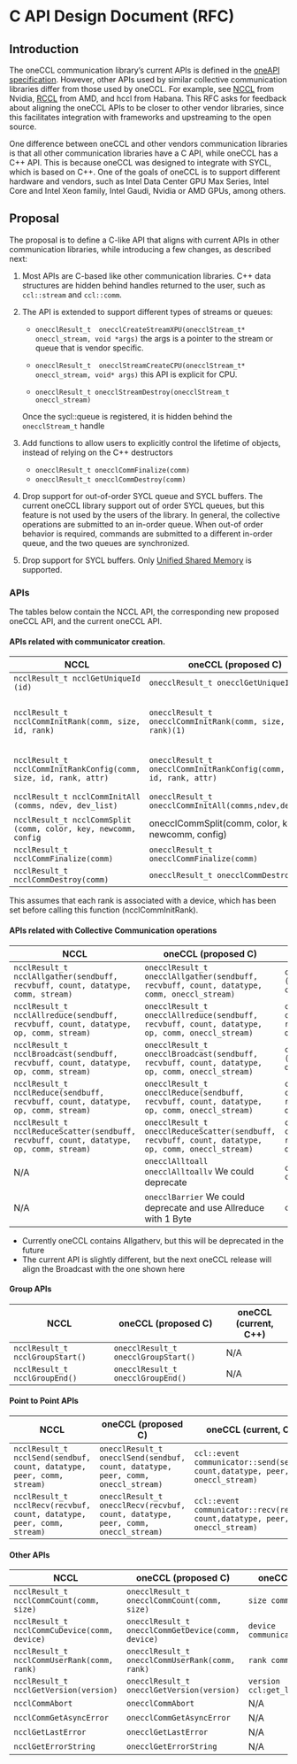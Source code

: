 # C API Design Document (RFC)


## Introduction

The oneCCL communication library’s current APIs is defined in the [oneAPI
specification][ccl-spec]. However, other APIs used by similar collective
communication libraries differ from those used by oneCCL. For example, see
[NCCL][nccl-spec] from Nvidia, [RCCL][rccl-spec] from AMD, and hccl from
Habana. This RFC asks for feedback about aligning the oneCCL APIs to be closer
to other vendor libraries, since this facilitates integration with frameworks
and upstreaming to the open source. 

One difference between oneCCL and other vendors communication libraries is that
all other communication libraries have a C API, while oneCCL has a C++ API.
This is because oneCCL was designed to integrate with SYCL, which is based on
C++. One of the goals of oneCCL is to support different hardware and vendors,
such as Intel Data Center GPU Max Series, Intel Core and Intel Xeon family,
Intel Gaudi, Nvidia or AMD GPUs, among others. 

[ccl-spec]: https://uxlfoundation.github.io/oneAPI-spec/spec/elements/oneCCL/source/index.html
[hccl-spec]: https://docs.habana.ai/en/latest/API_Reference_Guides/HCCL_APIs/C_API.html
[nccl-spec]: https://docs.nvidia.com/deeplearning/nccl/user-guide/docs/api.html
[rccl-spec]: https://rocm.docs.amd.com/projects/rccl/en/latest/api-reference/api-library.html#api-library

## Proposal

The proposal is to define a C-like API that aligns with current APIs in other
communication libraries, while introducing a few changes, as described next:

1. Most APIs are C-based like other communication libraries. C++ data
   structures are hidden behind handles returned to the user, such as
   `ccl::stream` and `ccl::comm`. 

2. The API is extended to support different types of streams or queues:

   - `onecclResult_t  onecclCreateStreamXPU(onecclStream_t* oneccl_stream, void *args)`
      the args is a pointer to the stream or queue that is vendor specific.
   - `onecclResult_t  onecclStreamCreateCPU(onecclStream_t* oneccl_stream, void* args)`
      this API is explicit for CPU. 

   - `onecclResult_t onecclStreamDestroy(onecclStream_t oneccl_stream)`

   Once the sycl::queue is registered, it is hidden behind the `onecclStream_t`
   handle

3. Add functions to allow users to explicitly control the lifetime of objects,
   instead of relying on the C++ destructors

   - `onecclResult_t onecclCommFinalize(comm)`
   - `onecclResult_t onecclCommDestroy(comm)`

4. Drop support for out-of-order SYCL queue and SYCL buffers. The current
   oneCCL library support out of order SYCL queues, but this feature is not
   used by the users of the library. In general, the collective operations are
   submitted to an in-order queue. When out-of order behavior is required,
   commands are submitted to a different in-order queue, and the two queues are
   synchronized.
   
5. Drop support for SYCL buffers. Only [Unified Shared Memory][usm-example] is
   supported.

[usm-example]: https://www.intel.com/content/www/us/en/developer/articles/code-sample/dpcpp-usm-code-sample.html

### APIs

The tables below contain the NCCL API, the corresponding new proposed oneCCL
API, and the current oneCCL API. 

#### APIs related with communicator creation.

| NCCL              | oneCCL (proposed C)          | oneCCL (current, C++)   |
|-------------------|------------------------------|-------------------------|
|`ncclResult_t ncclGetUniqueId (id)`|	`onecclResult_t onecclGetUniqueId (id)`| `ccl::create_main_kvs(); ccl::create_kvs(main_addr);`|
|`ncclResult_t ncclCommInitRank(comm, size, id, rank)`|`onecclResult_t onecclCommInitRank(comm, size, id, rank)(1)`|`comm cl::create_communicator(size, rank, device, context, kvs) comms ccl:create_communicators(size, rank, device, context, kvs)`|
|`ncclResult_t ncclCommInitRankConfig(comm, size, id, rank, attr)`|`onecclResult_t onecclCommInitRankConfig(comm, size, id, rank, attr)`|`comm ccl:create_communicator(size, rank, device, context, kvs, attr)`|
|`ncclResult_t ncclCommInitAll (comms, ndev, dev_list)`|`onecclResult_t onecclCommInitAll(comms,ndev,dev_list)`| Not currently available.Working on adding support.|
|`ncclResult_t ncclCommSplit (comm, color, key, newcomm, config`    |	onecclCommSplit(comm, color, key, newcomm, config)	              | Not implemented        |
|`ncclResult_t ncclCommFinalize(comm)`|`onecclResult_t onecclCommFinalize(comm)`| N/A |
|`ncclResult_t ncclCommDestroy(comm)`|`onecclResult_t onecclCommDestroy(comm)`|	Destructor |

This assumes that each rank is associated with a device, which has been set before calling this function (ncclCommInitRank).

#### APIs related with Collective Communication operations

| NCCL              | oneCCL (proposed C)          | oneCCL (current, C++)   |
|-------------------|------------------------------|-------------------------|
|`ncclResult_t ncclAllgather(sendbuff, recvbuff, count, datatype, comm, stream)`|`onecclResult_t onecclAllgather(sendbuff, recvbuff, count, datatype, comm, oneccl_stream)`|`ccl::event communicator::allgather (2) (sendbuff, recvbuff, count, datatype, comm, oneccl_stream, deps)`|
|`ncclResult_t ncclAllreduce(sendbuff, recvbuff, count, datatype, op, comm, stream)`|`onecclResult_t onecclAllreduce(sendbuff, recvbuff, count, datatype, op, comm, oneccl_stream)`|`ccl::event communicator::allreduce(sendbuff, recvbuff, count, datatype, op, comm, oneccl_stream, deps)`|
|`ncclResult_t ncclBroadcast(sendbuff, recvbuff, count, datatype, op, comm, stream)`|`onecclResult_t onecclBroadcast(sendbuff, recvbuff, count, datatype, op, comm, oneccl_stream)`|`ccl::event communicator::broadcast (3) (sendbuff, recvbuff, count, datatype, op, comm, oneccl_stream, deps)`|
|`ncclResult_t ncclReduce(sendbuff, recvbuff, count, datatype, op, comm, stream)`|`onecclResult_t onecclReduce(sendbuff, recvbuff, count, datatype, op, comm, oneccl_stream)`|`ccl::event communicator::reduce(sendbuff, recvbuff, count, datatype, op, comm, oneccl_stream, deps)`|
|`ncclResult_t ncclReduceScatter(sendbuff, recvbuff, count, datatype, op, comm, stream)`|`onecclResult_t onecclReduceScatter(sendbuff, recvbuff, count, datatype, op, comm, oneccl_stream)`|`ccl::event communicator::reduce_scatter(sendbuff, recvbuff, count, datatype, op, comm, oneccl_stream, deps)`|
| N/A	             |`onecclAlltoall onecclAlltoallv` We could deprecate|`communicator::alltoall communicator::alltoallv`|
| N/A                |`onecclBarrier` We could deprecate and use Allreduce with 1 Byte|`ccl::event communicator::barrier`|

- Currently oneCCL contains Allgatherv, but this will be deprecated in the
  future
- The current API is slightly different, but the next oneCCL release will align
  the Broadcast with the one shown here

#### Group APIs

| NCCL              | oneCCL (proposed C)          | oneCCL (current, C++)   |
|-------------------|------------------------------|-------------------------|
|`ncclResult_t ncclGroupStart()`|`onecclResult_t onecclGroupStart()`| N/A    |
|`ncclResult_t ncclGroupEnd()`  |`onecclResult_t onecclGroupEnd()`  |	N/A    |

#### Point to Point APIs

| NCCL              | oneCCL (proposed C)          | oneCCL (current, C++)   |
|-------------------|------------------------------|-------------------------|
|`ncclResult_t ncclSend(sendbuf, count, datatype, peer, comm, stream)`|`onecclResult_t onecclSend(sendbuf, count, datatype, peer, comm, oneccl_stream)`|`ccl::event communicator::send(sendbuf, count,datatype, peer, comm, oneccl_stream)`|
|`ncclResult_t ncclRecv(recvbuf, count, datatype, peer, comm, stream)`|`onecclResult_t onecclRecv(recvbuf, count, datatype, peer, comm, oneccl_stream)`|`ccl::event communicator::recv(recvbuf, count,datatype, peer, comm, oneccl_stream)`|

#### Other APIs

| NCCL              | oneCCL (proposed C)          | oneCCL (current, C++)   |
|-------------------|------------------------------|-------------------------|
|`ncclResult_t ncclCommCount(comm, size)`|`onecclResult_t onecclCommCount(comm, size)`|`size communicator::size()`|
|`ncclResult_t ncclCommCuDevice(comm, device)`|`onecclResult_t onecclCommGetDevice(comm, device)`|`device communicator::get_device()`|
|`ncclResult_t ncclCommUserRank(comm, rank)`|`onecclResult_t onecclCommUserRank(comm, rank)`|`rank communicator::rank()`|
|`ncclResult_t ncclGetVersion(version)`|`onecclResult_t onecclGetVersion(version)`|`version ccl:get_library_version()`|
|`ncclCommAbort`    |	`onecclCommAbort`              | N/A                     |
|`ncclCommGetAsyncError`|	`onecclCommGetAsyncError`	         | N/A                     |
|`ncclGetLastError` |	`onecclGetLastError`              | N/A                     |
|`ncclGetErrorString`| `onecclGetErrorString`             | N/A                     |
